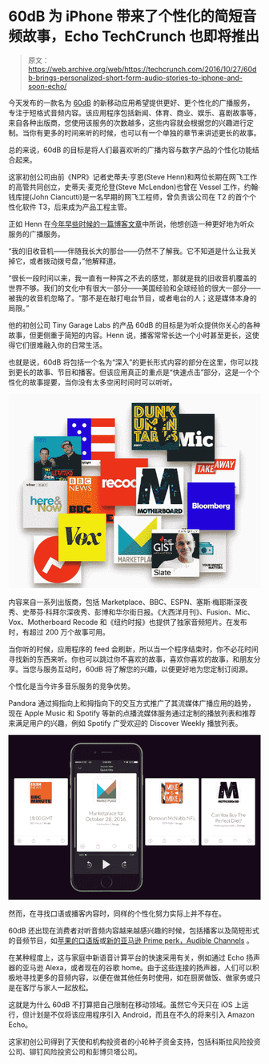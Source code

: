 # 60dB 为 iPhone 带来了个性化的简短音频故事，Echo TechCrunch 也即将推出

> 原文：<https://web.archive.org/web/https://techcrunch.com/2016/10/27/60db-brings-personalized-short-form-audio-stories-to-iphone-and-soon-echo/>

今天发布的一款名为 [60dB](https://web.archive.org/web/20221209125253/http://60db.co/) 的新移动应用希望提供更好、更个性化的广播服务，专注于短格式音频内容。该应用程序包括新闻、体育、商业、娱乐、喜剧故事等，来自各种出版商，您使用该服务的次数越多，这些内容就会根据您的兴趣进行定制。当你有更多的时间来听的时候，也可以有一个单独的章节来讲述更长的故事。

总的来说，60dB 的目标是将人们最喜欢听的广播内容与数字产品的个性化功能结合起来。

这家初创公司由前《NPR》记者史蒂夫·亨恩(Steve Henn)和两位长期在网飞工作的高管共同创立，史蒂夫·麦克伦登(Steve McLendon)也曾在 Vessel 工作，约翰·钱库提(John Ciancutti)是一名早期的网飞工程师，曾负责该公司在 T2 的首个个性化软件 T3，后来成为产品工程主管。

正如 Henn 在[今年早些时候的一篇博客文章](https://web.archive.org/web/20221209125253/https://medium.com/@HennsEggs/tell-the-stories-you-want-to-tell-4527a57f50b8#.hdd4r4hll)中所说，他想创造一种更好地为听众服务的广播服务。

“我的旧收音机——伴随我长大的那台——仍然不了解我。它不知道是什么让我关掉它，或者拨动拨号盘，”他解释道。

“很长一段时间以来，我一直有一种挥之不去的感觉，那就是我的旧收音机覆盖的世界不够。我们的文化中有很大一部分——美国经验和全球经验的很大一部分——被我的收音机忽略了。“那不是在敲打电台节目，或者电台的人；这是媒体本身的局限。”

他的初创公司 Tiny Garage Labs 的产品 60dB 的目标是为听众提供你关心的各种故事，但更侧重于简短的内容。Henn 说，播客常常长达一个小时甚至更长，这使得它们很难融入你的日常生活。

也就是说，60dB 将包括一个名为“深入”的更长形式内容的部分在这里，你可以找到更长的故事、节目和播客。但该应用真正的重点是“快速点击”部分，这是一个个性化的故事提要，当你没有太多空闲时间时可以听听。

![screen-shot-2016-10-27-at-11-22-42-am](img/6f62a2daca5479ed02cf733dc7dc3e31.png)

内容来自一系列出版商，包括 Marketplace、BBC、ESPN、塞斯·梅耶斯深夜秀、史蒂芬·科拜尔深夜秀、彭博和华尔街日报。《大西洋月刊》、Fusion、Mic、Vox、Motherboard Recode 和《纽约时报》也提供了独家音频短片。在发布时，有超过 200 万个故事可用。

当你听的时候，应用程序的 feed 会刷新，所以当一个程序结束时，你不必花时间寻找新的东西来听。你也可以跳过你不喜欢的故事，喜欢你喜欢的故事，和朋友分享。当您与服务互动时，60dB 将了解您的兴趣，以便更好地为您定制订阅源。

个性化是当今许多音乐服务的竞争优势。

Pandora 通过拇指向上和拇指向下的交互方式推广了其流媒体广播应用的趋势，现在 Apple Music 和 Spotify 等新的点播流媒体服务通过定制的播放列表和推荐来满足用户的兴趣，例如 Spotify 广受欢迎的 Discover Weekly 播放列表。

![60db_blackphone_darkbg_v4](img/7e9ccc29bafd2fcfacc9924b0a02a85b.png)

然而，在寻找口语或播客内容时，同样的个性化努力实际上并不存在。

60dB 还出现在消费者对听音频内容越来越感兴趣的时候，包括播客以及简短形式的音频节目，如[苹果的口语版](https://web.archive.org/web/20221209125253/https://beta.techcrunch.com/2016/10/03/spoken-editions-go-live-on-itunes-so-you-can-listen-to-your-favorite-websites/)或[新的亚马逊 Prime perk，Audible Channels](https://web.archive.org/web/20221209125253/https://beta.techcrunch.com/2016/09/13/amazon-adds-another-prime-benefit-audible-channels-and-free-audiobooks/) 。

在某种程度上，这与家庭中新语音计算平台的快速采用有关，例如通过 Echo 扬声器的亚马逊 Alexa，或者现在的谷歌 home。由于这些连接的扬声器，人们可以积极地寻找更多的音频内容，以便在做其他任务时使用，如在厨房做饭、做家务或只是在客厅与家人一起放松。

这就是为什么 60dB 不打算把自己限制在移动领域。虽然它今天只在 iOS 上运行，但计划是不仅将该应用程序引入 Android，而且在不久的将来引入 Amazon Echo。

这家初创公司得到了天使和机构投资者的小轮种子资金支持，包括科斯拉风险投资公司、铆钉风险投资公司和彭博贝塔公司。